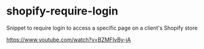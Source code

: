 # shopify-require-login
Snippet to require login to access a specific page on a client's Shopify store

https://www.youtube.com/watch?v=BZMFIvBy-jA
